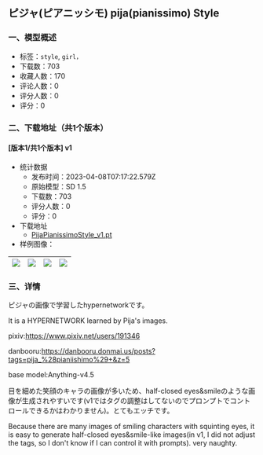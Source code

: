 ## ピジャ(ピアニッシモ) pija(pianissimo) Style
### 一、模型概述

- 标签：`style`, `girl，`
- 下载数：703
- 收藏人数：170
- 评论人数：0
- 评分人数：0
- 评分：0

### 二、下载地址（共1个版本）

#### [版本1/共1个版本] v1

- 统计数据
  - 发布时间：2023-04-08T07:17:22.579Z
  - 原始模型：SD 1.5
  - 下载数：703
  - 评分人数：0
  - 评分：0
- 下载地址
  - [PijaPianissimoStyle_v1.pt](https://civitai.com/api/download/models/39756)
- 样例图像：

| <img src="https://image.civitai.com/xG1nkqKTMzGDvpLrqFT7WA/e6771843-5e85-40e2-dd83-40f3b7a5ac00/width=450/440222.jpeg" /> | <img src="https://image.civitai.com/xG1nkqKTMzGDvpLrqFT7WA/639b3705-80e3-4b25-0913-13bfab4ff200/width=450/440223.jpeg" /> | <img src="https://image.civitai.com/xG1nkqKTMzGDvpLrqFT7WA/114ab0e7-28fd-4df2-d39f-d15e3fdb9500/width=450/440228.jpeg" /> | <img src="https://image.civitai.com/xG1nkqKTMzGDvpLrqFT7WA/b91d10a9-bc01-4c88-8299-e7658a6e4e00/width=450/440221.jpeg" /> |
| ---- | ---- | ---- | ---- |


### 三、详情
<p>ピジャの画像で学習したhypernetworkです。</p><p>It is a HYPERNETWORK learned by Pija's images.</p><p></p><p>pixiv:<a target="_blank" rel="ugc" href="https://www.pixiv.net/users/191346">https://www.pixiv.net/users/191346</a></p><p>danbooru:<a target="_blank" rel="ugc" href="https://danbooru.donmai.us/posts?tags=pija_%28pianiishimo%29+&amp;z=5">https://danbooru.donmai.us/posts?tags=pija_%28pianiishimo%29+&amp;z=5</a></p><p></p><p>base model:Anything-v4.5</p><p></p><p>目を細めた笑顔のキャラの画像が多いため、half-closed eyes&amp;smileのような画像が生成されやすいです(v1ではタグの調整はしてないのでプロンプトでコントロールできるかはわかりません)。とてもエッチです。</p><p>Because there are many images of smiling characters with squinting eyes, it is easy to generate half-closed eyes&amp;smile-like images(in v1, I did not adjust the tags, so I don't know if I can control it with prompts). very naughty.</p>